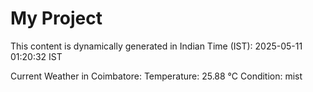 # My Project

This content is dynamically generated in Indian Time (IST): 2025-05-11 01:20:32 IST


Current Weather in Coimbatore:
Temperature: 25.88 °C
Condition: mist
